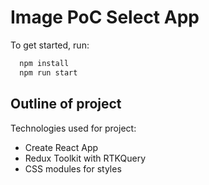 # Image PoC Select App

To get started, run:

```sh
  npm install
  npm run start
```

## Outline of project

Technologies used for project:

- Create React App
- Redux Toolkit with RTKQuery
- CSS modules for styles
